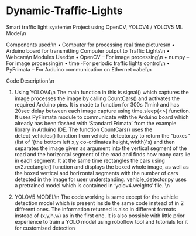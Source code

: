 # Dynamic-Traffic-Lights
Smart traffic light system\n
Project using OpenCV, YOLOV4 / YOLOV5 ML Model\n

Components used:\n
•	Computer for processing real time pictures\n
•	Arduino board for transmitting Computer output to Traffic Lights\n
•	Webcam\n
Modules Used:\n
•	OpenCV – For image processing\n
•	numpy – For image processing\n
•	time -For periodic traffic lights control\n
•	PyFrimata – For Arduino communication on Ethernet cabel\n

Code Description:\n

1. Using YOLOV4\n
The main function in this is signal() which captures the image processes the image by calling CountCars() and activates the required Arduino pins. It is made to function for 300s (1min) and has 20sec delay between each image capture using time.sleep(<>) function. It uses PyFirmata module to communicate with the Arduino board which already has been flashed with ‘Standard Frimata’ from the example library in Arduino IDE. 
The function CountCars() uses the detect_vehicles() function from vehicle_detector.py to return the “boxes” (list of ‘{the bottom left x,y co-ordinates height, width}'s) and then  separates the image given as argument into the vertical segment of the road and the horizontal segment of the road and finds how many cars lie in each segment.  It at the same time rectangles the cars using cv2.rectangle() function and displays the boxed whole image, as well as the boxed vertical and horizontal segments with the number of cars detected in the image for user understanding.
vehicle_detector.py uses a pretrained model which is contained in ‘yolov4.weights’ file. \n

2. YOLOV5 MODEL\n
The code working is same except for the vehicle detection model which is present inside the same code instead of in 2 different ones. The information returned is also in different formats instead of (x,y,h,w) as in the first one.  It is also possible with little prior experience to train a YOLO model using roboflow tool and tutorials for it for customised detection 
